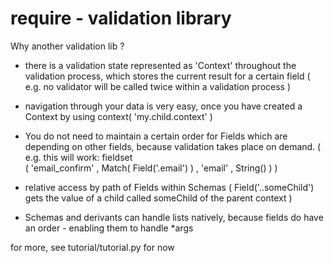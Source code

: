 require - validation library
============================

Why another validation lib ?

* there is a validation state represented as 'Context' throughout the
  validation process, which stores the current result for a certain field
  ( e.g. no validator will be called twice within a validation process )

* navigation through your data is very easy, once you have created a Context
  by using context( 'my.child.context' )

* You do not need to maintain a certain order for Fields which are depending
  on other fields, because validation takes place on demand.
  ( e.g. this will work:
    fieldset\
        ( 'email_confirm' , Match( Field('.email') )
        , 'email' , String()
        )
  )

* relative access by path of Fields within Schemas
  ( Field('..someChild') gets the value of a child called someChild of
    the parent context )

* Schemas and derivants can handle lists natively, because fields do have
  an order - enabling them to handle \*args


for more, see tutorial/tutorial.py for now

